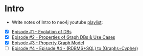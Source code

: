 # Intro

* Write notes of Intro to neo4j youtube [playlist](https://www.youtube.com/playlist?list=PL9Hl4pk2FsvWM9GWaguRhlCQ-pa-ERd4U&mkt_tok=eyJpIjoiTW1ZMVpUTTRPREZsWm1JeSIsInQiOiJDZ3d4ak95XC9JaHpLSUFXYm94YUZGZUlTczNNVWRWK1VLWUo3NXJPV1NRWmFMY1VtbEo1eVwvZWVJZW9oKzdrZDM4bFo3anR5QlNMWE55T2FVMkg1UmZMTUJVbzd2Q1hQbDJUeVROaEhaWTZibWw5Y2Q2VVp0UlNYemp3OHZYSTdNIn0%3D):

+ [x] [Episode #1 - Evolution of DBs](https://www.youtube.com/watch?v=5Tl8WcaqZoc&list=PL9Hl4pk2FsvWM9GWaguRhlCQ-pa-ERd4U&index=2&t=11s)
+ [x] [Episode #2 - Properties of Graph DBs & Use Cases](https://www.youtube.com/watch?v=-dCeFEqDkUI&list=PL9Hl4pk2FsvWM9GWaguRhlCQ-pa-ERd4U&index=2)
+ [x] [Episode #3 - Property Graph Model](https://www.youtube.com/watch?v=NH6WoJHN4UA&list=PL9Hl4pk2FsvWM9GWaguRhlCQ-pa-ERd4U&index=3)
+ [ ] [Episode #4 - Episode #4 - (RDBMS+SQL) to (Graphs+Cypher)](https://www.youtube.com/watch?v=NH6WoJHN4UA&list=PL9Hl4pk2FsvWM9GWaguRhlCQ-pa-ERd4U&index=3)
